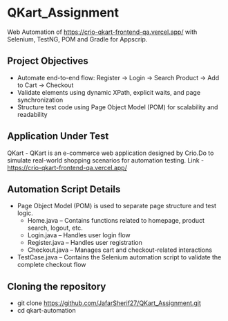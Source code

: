 # QKart_Assignment
Web Automation of https://crio-qkart-frontend-qa.vercel.app/ with Selenium, TestNG, POM and Gradle for Appscrip.

## Project Objectives
- Automate end-to-end flow: Register -> Login -> Search Product -> Add to Cart -> Checkout
- Validate elements using dynamic XPath, explicit waits, and page synchronization
- Structure test code using Page Object Model (POM) for scalability and readability

## Application Under Test 
QKart - QKart is an e-commerce web application designed by Crio.Do to simulate real-world shopping scenarios for automation testing. 
Link - https://crio-qkart-frontend-qa.vercel.app/

## Automation Script Details
- Page Object Model (POM) is used to separate page structure and test logic.
    - Home.java – Contains functions related to homepage, product search, logout, etc.
    - Login.java – Handles user login flow
    - Register.java – Handles user registration
    - Checkout.java – Manages cart and checkout-related interactions
- TestCase.java – Contains the Selenium automation script to validate the complete checkout flow


## Cloning the repository
- git clone https://github.com/JafarSherif27/QKart_Assignment.git
- cd qkart-automation
